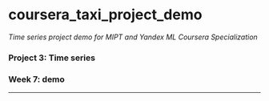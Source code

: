 # coursera_taxi_project_demo
*Time series project demo for MIPT and Yandex ML Coursera Specialization*

### Project 3: Time series
### Week 7: demo

***


